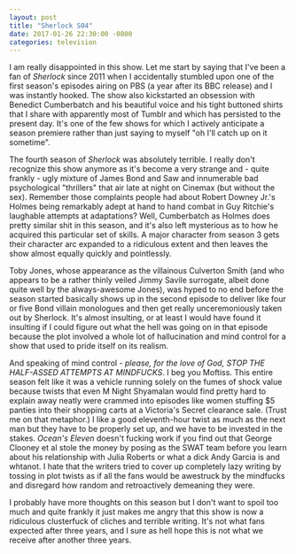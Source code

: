 ```yaml
---
layout: post
title: "Sherlock S04"
date: 2017-01-26 22:30:00 -0800
categories: television
---
```

I am really disappointed in this show. Let me start by saying that I've been a fan of *Sherlock* since 2011 when I accidentally stumbled upon one of the first season's episodes airing on PBS (a year after its BBC release) and I was instantly hooked. The show also kickstarted an obsession with Benedict Cumberbatch and his beautiful voice and his tight buttoned shirts that I share with apparently most of Tumblr and which has persisted to the present day. It's one of the few shows for which I actively anticipate a season premiere rather than just saying to myself "oh I'll catch up on it sometime".

The fourth season of *Sherlock* was absolutely terrible. I really don't recognize this show anymore as it's become a very strange and - quite frankly - ugly mixture of James Bond and Saw and innumerable bad psychological "thrillers" that air late at night on Cinemax (but without the sex). Remember those complaints people had about Robert Downey Jr.'s Holmes being remarkably adept at hand to hand combat in Guy Ritchie's laughable attempts at adaptations? Well, Cumberbatch as Holmes does pretty similar shit in this season, and it's also left mysterious as to how he acquired this particular set of skills. A major character from season 3 gets their character arc expanded to a ridiculous extent and then leaves the show almost equally quickly and pointlessly.

Toby Jones, whose appearance as the villainous Culverton Smith (and who appears to be a rather thinly veiled Jimmy Savile surrogate, albeit done quite well by the always-awesome Jones), was hyped to no end before the season started basically shows up in the second episode to deliver like four or five Bond villain monologues and then get really unceremoniously taken out by Sherlock. It's almost insulting, or at least I would have found it insulting if I could figure out what the hell was going on in that episode because the plot involved a whole lot of hallucination and mind control for a show that used to pride itself on its realism.

And speaking of mind control - *please, for the love of God, STOP THE HALF-ASSED ATTEMPTS AT MINDFUCKS*. I beg you Moftiss. This entire season felt like it was a vehicle running solely on the fumes of shock value because twists that even M Night Shyamalan would find pretty hard to explain away neatly were crammed into episodes like women stuffing $5 panties into their shopping carts at a Victoria's Secret clearance sale. (Trust me on that metaphor.) I like a good eleventh-hour twist as much as the next man but they have to be properly set up, and we have to be invested in the stakes. *Ocean's Eleven* doesn't fucking work if you find out that George Clooney et al stole the money by posing as the SWAT team before you learn about his relationship with Julia Roberts or what a dick Andy Garcia is and whtanot. I hate that the writers tried to cover up completely lazy writing by tossing in plot twists as if all the fans would be awestruck by the mindfucks and disregard how random and retroactively demeaning they were.

I probably have more thoughts on this season but I don't want to spoil too much and quite frankly it just makes me angry that this show is now a ridiculous clusterfuck of cliches and terrible writing. It's not what fans expected after three years, and I sure as hell hope this is not what we receive after another three years.
